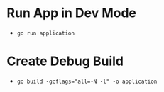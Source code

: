 # Run App in Dev Mode

- `go run application`

# Create Debug Build
- `go build -gcflags="all=-N -l" -o application`